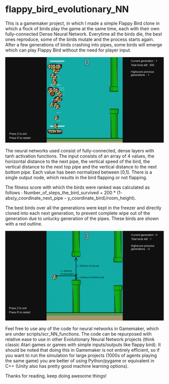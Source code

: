 # flappy_bird_evolutionary_NN


This is a gamemaker project, in which I made a simple Flappy Bird clone in which a flock of birds play the game at the same time, each with their own fully-connected Dense Neural Network. Everytime all the birds die, the best ones reproduce, some of the birds mutate and the process starts again. After a few generations of birds crashing into pipes, some birds will emerge which can play Flappy Bird without the need for player input. 


![First generation of birds](readme_img/first_generation.png?raw=true)

The neural networks used consist of fully-connected, dense layers with tanh activation functions. The input consists of an array of 4 values, the horizontal distance to the next pipe, the vertical speed of the bird, the vertical distance to the next top pipe and the vertical distance to the next bottom pipe. Each value has been normalized between [0,1]. There is a single output node, which results in the bird flapping or not flapping.

The fitness score with which the birds were ranked was calculated as follows : 
Number_of_steps_the_bird_survived + 200 * (1- abs(y_coordinate_next_pipe - y_coordinate_bird)/room_height). 

The best birds over all the generations were kept in the freezer and directly cloned into each next generation, to prevent complete wipe out of the generation due to unlucky generation of the pipes. These birds are shown with a red outline.

![3 of the input values explained](readme_img/explanation_inputs.png)


Feel free to use any of the code for neural networks in Gamemaker, which are under scripts/scr_NN_functions. The code can be repurposed with relative ease to use in other Evolutionary Neural Network projects (think classic Atari games or games with simple inputs/outputs like flappy bird). It should be noted that doing this in Gamemaker is not entirely efficient, so if you want to run the simulation for large projects (1000s of agents playing the same game) you are better of using Python/pygame or equivalent in C++ (Unity also has pretty good machine learning options).

Thanks for reading, keep doing awesome things!
